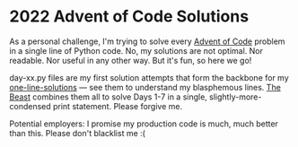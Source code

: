 # 2022 Advent of Code Solutions
As a personal challenge, I'm trying to solve every [Advent of Code](https://adventofcode.com/) problem in a single line of Python code. No, my solutions are not optimal. Nor readable. Nor useful in any other way. But it's fun, so here we go!

day-xx.py files are my first solution attempts that form the backbone for my [one-line-solutions](https://github.com/savbell/2022-Advent-of-Code/blob/master/one-line-solutions.py) — see them to understand my blasphemous lines. [The Beast](https://github.com/savbell/2022-Advent-of-Code/blob/master/the-beast.py) combines them all to solve Days 1-7 in a single, slightly-more-condensed print statement. Please forgive me.

Potential employers: I promise my production code is much, much better than this. Please don't blacklist me :(
